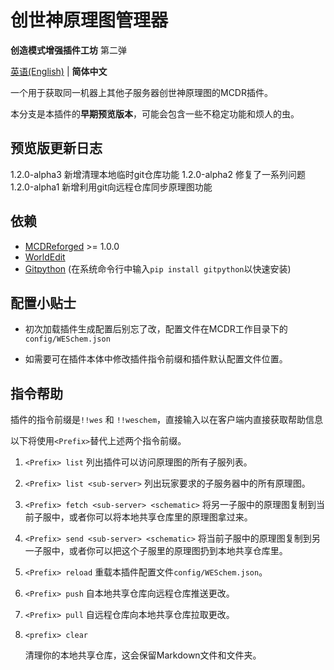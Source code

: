 # 创世神原理图管理器

**创造模式增强插件工坊** 第二弹

 [英语(English)](https://github.com/ra1ny-yuki/weschem/tree/git_test) | **简体中文**

 一个用于获取同一机器上其他子服务器创世神原理图的MCDR插件。
 
 本分支是本插件的**早期预览版本**，可能会包含一些不稳定功能和烦人的虫。
 
## 预览版更新日志
1.2.0-alpha3 新增清理本地临时git仓库功能
1.2.0-alpha2 修复了一系列问题
1.2.0-alpha1 新增利用git向远程仓库同步原理图功能

## 依赖
- [MCDReforged](https://github.com/Fallen-Breath/MCDReforged/) >= 1.0.0
- [WorldEdit](https://www.curseforge.com/minecraft/mc-mods/worldedit)
- [Gitpython](https://pypi.org/project/GitPython/) (在系统命令行中输入`pip install gitpython`以快速安装)

## 配置小贴士
- 初次加载插件生成配置后别忘了改，配置文件在MCDR工作目录下的`config/WESchem.json`

- 如需要可在插件本体中修改插件指令前缀和插件默认配置文件位置。

## 指令帮助
插件的指令前缀是`!!wes` 和 `!!weschem`，直接输入以在客户端内直接获取帮助信息

以下将使用`<Prefix>`替代上述两个指令前缀。

1. `<Prefix> list` 
列出插件可以访问原理图的所有子服列表。

2. `<Prefix> list <sub-server>`
列出玩家要求的子服务器中的所有原理图。

3. `<Prefix> fetch <sub-server> <schematic>`
将另一子服中的原理图复制到当前子服中，或者你可以将本地共享仓库里的原理图拿过来。

4. `<Prefix> send <sub-server> <schematic>`
将当前子服中的原理图复制到另一子服中，或者你可以把这个子服里的原理图扔到本地共享仓库里。

5. `<Prefix> reload`
  重载本插件配置文件`config/WESchem.json`。

6. `<Prefix> push`
  自本地共享仓库向远程仓库推送更改。

7. `<Prefix> pull`
   自远程仓库向本地共享仓库拉取更改。

8. `<prefix> clear`

   清理你的本地共享仓库，这会保留Markdown文件和文件夹。
